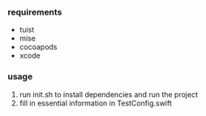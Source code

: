 ### requirements

- tuist
- mise
- cocoapods
- xcode

### usage

1. run init.sh to install dependencies and run the project
2. fill in essential information in TestConfig.swift